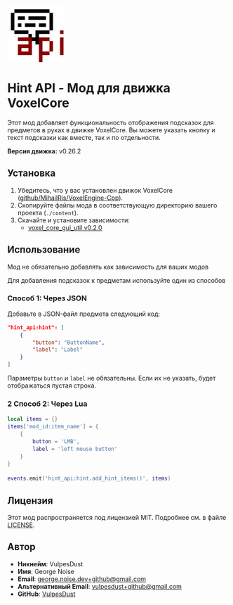 <img src="icon.png">

# Hint API - Мод для движка VoxelCore

Этот мод добавляет функциональность отображения подсказок для предметов в руках в движке VoxelCore. Вы можете указать кнопку и текст подсказки как вместе, так и по отдельности.

**Версия движка:** v0.26.2


## Установка

1. Убедитесь, что у вас установлен движок VoxelCore ([github/MihailRis/VoxelEngine-Cpp](https://github.com/MihailRis/VoxelEngine-Cpp)).
2. Скопируйте файлы мода в соответствующую директорию вашего проекта (`./content`).
3. Скачайте и установите зависимости:
   - [voxel_core_gui_util v0.2.0](https://github.com/VulpesDust/voxel_core_gui_util)


## Использование

Мод не обязательно добавлять как зависимость для ваших модов

Для добавления подсказок к предметам используйте один из способов


### Способ 1: Через JSON

Добавьте в JSON-файл предмета следующий код:
```json
"hint_api:hint": [
    {
        "button": "ButtonName",
        "label": "Label"
    }
]
```
Параметры `button` и `label` не обязательны. Если их не указать, будет отображаться пустая строка.


### 2 Способ 2: Через Lua

```lua
local items = {}
items['mod_id:item_name'] = {
    {
        button = 'LMB',
        label = 'left mouse button'
    }
}

events.emit('hint_api:hint.add_hint_items()', items)
```


## Лицензия
Этот мод распространяется под лицензией MIT. Подробнее см. в файле [LICENSE](LICENSE).


## Автор
- **Никнейм**: VulpesDust
- **Имя**: George Noise
- **Email**: george.noise.dev+github@gmail.com
- **Альтернативный Email**: vulpesdust+github@gmail.com
- **GitHub**: [VulpesDust](https://github.com/VulpesDust)
